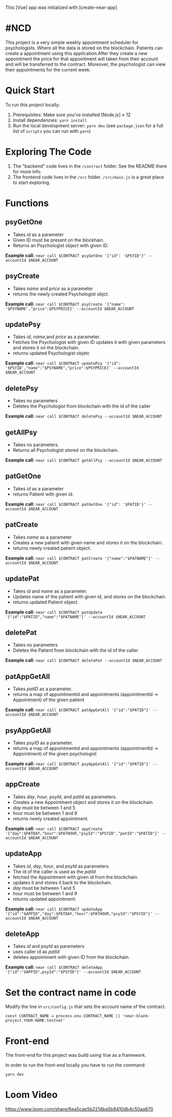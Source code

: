 This [Vue] app was initialized with [create-near-app]

#NCD
==================

This project is a very simple weekly appointment scheduler for psychologists. Where all the data is stored on the blockchain. Patients can create a appointment using this application.After they create a new appointment the price for that appointment will taken from their account and will be transferred to the contract. Moreover, the psychologist can view their appointments for the current week.



Quick Start
===========

To run this project locally:

1. Prerequisites: Make sure you've installed [Node.js] ≥ 12
2. Install dependencies: `yarn install`
3. Run the local development server: `yarn dev` (see `package.json` for a
   full list of `scripts` you can run with `yarn`)


Exploring The Code
==================

1. The "backend" code lives in the `/contract` folder. See the README there for
   more info.
2. The frontend code lives in the `/src` folder. `/src/main.js` is a great
   place to start exploring.
   
Functions
=========

psyGetOne
---------

- Takes _id_ as a parameter
- Given ID must be present on the blockhain.
- Returns an Psychologist object with given ID.

**Example call:**
`near call $CONTRACT psyGetOne '{"id": '$PSYID'}' --accountId $NEAR_ACCOUNT`

psyCreate
---------

- Takes _name_ and _price_ as a parameter
- returns the newly created Psychologist objct.

**Example call:**
`near call $CONTRACT psyCreate '{"name": '$PSYNAME',"price":$PSYPRICE}' --accountId $NEAR_ACCOUNT`

## updatePsy

- Takes _id_, _name_,and _price_ as a parameter.
- Fetches the Psychologist with given ID updates it with given parameters and stores it on the blockchain.
- returns updated Psychologist objetc

**Example call:**
`near call $CONTRACT updatePsy '{"id": '$PSYID',"name":"$PSYNAME","price":$PSYPRICE}' --accountId $NEAR_ACCOUNT`

## deletePsy

- Takes no parameters
- Deletes the Psychologist from blockchain with the id of the caller

**Example call:**
`near call $CONTRACT deletePsy --accountId $NEAR_ACCOUNT`

## getAllPsy

- Takes no parameters.
- Returns all Psychologist stored on the blockchain.

**Example call:**
`near call $CONTRACT getAllPsy --accountId $NEAR_ACCOUNT`

## patGetOne

- Takes _id_ as a parameter
- returns Patient with given id.

**Example call:**
`near call $CONTRACT patGetOne '{"id": '$PATID'}' --accountId $NEAR_ACCOUNT`

## patCreate

- Takes _name_ as a parameter
- Creates a new patient with given name and stores it on the blockchain.
- returns newly created patient object.

**Example call:**
`near call $CONTRACT patCreate '{"name":"$PATNAME"}' --accountId $NEAR_ACCOUNT`

## updatePat 

- Takes _id_ and _name_ as a parameter.
- Updates name of the patient with given id, and stores on the blockchain.
- returns updated Patient object.

**Example call:**
`near call $CONTRACT patUpdate '{"id":"$PATID","name":"$PATNAME"}' --accountId $NEAR_ACCOUNT`

## deletePat

- Takes no parameters
- Deletes the Patient from blockchain with the id of the caller

**Example call:**
`near call $CONTRACT deletePat --accountId $NEAR_ACCOUNT`

## patAppGetAll

- Takes _patID_ as a parameter.
- returns a map of appointmentid and appointments (appointmentId -> Appointment) of the given patient

**Example call:**
`near call $CONTRACT patAppGetAll '{"id":"$PATID"}' --accountId $NEAR_ACCOUNT`

## psyAppGetAll

- Takes _psyID_ as a parameter.
- returns a map of appointmentid and appointments (appointmentId -> Appointment) of the given psychologist

**Example call:**
`near call $CONTRACT psyAppGetAll '{"id":"$PATID"}' --accountId $NEAR_ACCOUNT`

## appCreate

- Takes _day_, _hour_, _psyId_, and _patId_ as parameters.
- Creates a new Appointment object and stores it on the blockchain.
- _day_ must be between 1 and 5 
- _hour_ must be between 1 and 9
- returns newly created appointment.

**Example call:**
`near call $CONTRACT appCreate '{"day":$PATDAY,"hour":$PATHOUR,"psyId":"$PSYID","patId":"$PATID"}' --accountId $NEAR_ACCOUNT`

## updateApp

- Takes _id_, _day_, _hour_, and _psyId_ as parameters.
- The id of the caller is used as the _patId_
- fetched the Appointment with given id from the blockchain.
- updates it and stores it back to the blockchain.
-  _day_ must be between 1 and 5 
- _hour_ must be between 1 and 9
- returns updated appointment.

**Example call:**
`near call $CONTRACT updateApp '{"id":"$APPID","day":$PATDAY,"hour":$PATHOUR,"psyId":"$PSYID"}' --accountId $NEAR_ACCOUNT`

## deleteApp

- Takes _id_ and _psyId_ as parameters
- uses caller id as _patId_
- deletes appointment with given ID from the blockchain.

**Example call:**
`near call $CONTRACT deleteApp '{"id":"$APPID",psyId":"$PSYID"}' --accountId $NEAR_ACCOUNT`

# Set the contract name in code

Modify the line in `src/config.js` that sets the account name of the contract.

    const CONTRACT_NAME = process.env.CONTRACT_NAME || 'near-blank-project.YOUR-NAME.testnet'


# Front-end
The front-end for this project was build using Vue as a framework.

In order to run the front-end locally you have to run the command:

    yarn dev


Loom Video 
==================

https://www.loom.com/share/6ea5cae5b2214ba5b8410db4c50aa870
